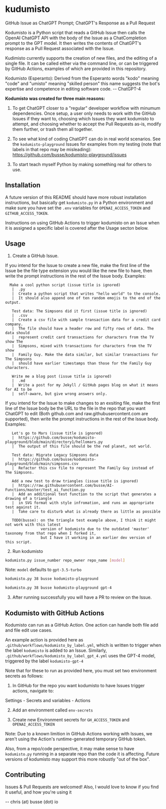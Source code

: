 # kudumisto
GitHub Issue as ChatGPT Prompt; ChatGPT's Response as a Pull Request

Kodumisto is a Python script that reads a GitHub Issue then calls the OpenAI ChatGPT API with the body of the Issue as a ChatCompletion prompt to the GPT model. It then writes the contents of ChatGPT's response as a Pull Request associated with the Issue.

Kudimisto currently supports the creation of new files, and the editing of a single file. It can be called either via the command line, or can be triggered by GitHub Actions, examples of which are provided in this repository.

 Kodumisto (Esperanto): Derived from the Esperanto words 
 "kodo" meaning "code" and "umisto" meaning "skilled person"
 this name suggests the bot's expertise and competence in editing software code.
   -- ChatGPT-4

**Kodumisto was created for three main reasons:**

1. To get ChatGPT closer to a "regular" developer workflow with minumum dependencies. Once setup, a user only needs to work with the GitHub Issues if they want to, choosing which Issues they want kodumisto to attempt, and choosing whether to accept the Pull Requests as-is, modify them further, or trash them all together.

2. To see what kind of coding ChatGPT can do in real world scenarios. See the `kodumisto-playground` Issues for examples from my testing (note that labels in that repo may be misleading): https://github.com/busse/kodumisto-playground/issues

3. To start teach myself Python by making something real for others to use.

## Installation

A future version of this README should have more robust installation instructions, but basically get `kodumisto.py` in a Python environment and make sure you have set the `.env` variables for `OPENAI_ACCESS_TOKEN` and `GITHUB_ACCESS_TOKEN`.

Instructions on using GitHub Actions to trigger kodumisto on an Issue when it is assigned a specific label is covered after the Usage secton below.

## Usage

1. Create a GitHub Issue. 

If you intend for the Issue to create a new file, make the first line of the Issue be the file type extension you would like the new file to have, then write the prompt instructions in the rest of the Issue body. Examples:

```
  Make a cool python script (issue title is ignored)
   |  .py
   |  Create a python script that writes "hello world" to the console.
   |  It should also append one of ten random emojis to the end of the output.

   Test data: The Simpsons did it first (issue title is ignored)
   |  .csv
   |  Create a csv file with sample transaction data for a credit card company.
   |  The file should have a header row and fifty rows of data. The data should
   |  represent credit card transactions for characters from the TV show The
   |  Simpsons, mixed with transactions for characters from the TV show
   |  Family Guy. Make the data similar, but similar transactions for The Simpsons
   |  should have earlier timestamps than those for the Family Guy characters.

   Write me a blog post (issue title is ignored)
   |  .md
   |  Write a post for my Jekyll / GitHub pages blog on what it means for AI to be
   |  self-aware, but give wrong answers only.
```

If you intend for the Issue to make changes to an exsiting file, make the first line of the Issue body be the URL to the file in the repo that you want ChatGPT to edit (Both github.com and raw.githubusercontent.com are supported), then write the prompt instructions in the rest of the Issue body. Examples:

```
   Let's go to Mars (issue title is ignored)
   |  https://github.com/busse/kodumisto-playground/blob/main/directory1/hellomars.py
   |  The output of this file should be the red planet, not world.

   Test data: Migrate Legacy Simpsons data
   |  https://github.com/busse/kodumisto-playground/blob/main/simpsons.csv
   |  Refactor this csv file to represent The Family Guy instead of The Simpsons.

   Add a new test to draw triangles (issue title is ignored)
   |  https://raw.githubusercontent.com/busse/AI-Functions/master/test_ai_function.py
   |  Add an additional test function to the script that generates a drawing of a triangle 
   |  in SVG format with style infromation, and runs an appropriate test against it.
   |  Take care to disturb what is already there as little as possible

   TODO(busse): on the triangle test example above, I think it might not work with this latest
                version of kodumisto due to the outdated 'master' taxonomy from that repo when I forked it, 
                but I have it working in an earlier dev version of this script.
```

2. Run kodumisto

```sh
kodumisto.py issue_number repo_owner repo_name [model]
```
Note: `model` defaults to `gpt-3.5-turbo`

```sh
kodumisto.py 38 busse kodumisto-playground
```

```sh
kodumisto.py 38 busse kodumisto-playground gpt-4
```

3. After running successfully you will have a PR to review on the Issue.

## Kodumisto with GitHub Actions

Kodumisto can run as a GitHub Action. One action can handle both file add and file edit use cases.

An example action is provided here as `.github/workflows/kodumisto_by_label.yml`, which is written to trigger when the label `kodumisto` is added to an Issue. Similarly, `.github/workflows/kodumisto_by_label_gpt_4.yml` uses the GPT-4 model, triggered by the label `kodumisto-gpt-4`

Note that for these to run as provided here, you must set two environment secrets as follows:

1. In GitHub for the repo you want kodumisto to have Issues trigger actions, navigate to:

 Settings - Secrets and variables - Actions

2. Add an environment called `env-secrets`

3. Create new Environment secrets for `GH_ACCESS_TOKEN` and `OPENAI_ACCESS_TOKEN`

Note: Due to a known limition in GitHub Actions working with Issues, we aren't using the Action's runtime-generated temporary GitHub token.

Also, from a repo/code perspective, it may make sense to have `kodumisto.py` running in a separate repo than the code it is affecting. Future versions of kodumisto may support this more robustly "out of the box".

## Contributing

Issues & Pull Requests are welcomed! Also, I would love to know if you find it useful, and how you're using it

  -- chris (at) busse (dot) io